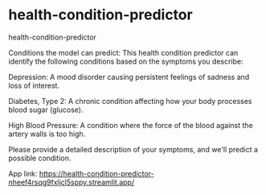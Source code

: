 # health-condition-predictor
health-condition-predictor

Conditions the model can predict:
This health condition predictor can identify the following conditions based on the symptoms you describe:

Depression: A mood disorder causing persistent feelings of sadness and loss of interest.

Diabetes, Type 2: A chronic condition affecting how your body processes blood sugar (glucose).

High Blood Pressure: A condition where the force of the blood against the artery walls is too high.

Please provide a detailed description of your symptoms, and we'll predict a possible condition.

App link: https://health-condition-predictor-nheef4rsqg9fxljcl5sppy.streamlit.app/
